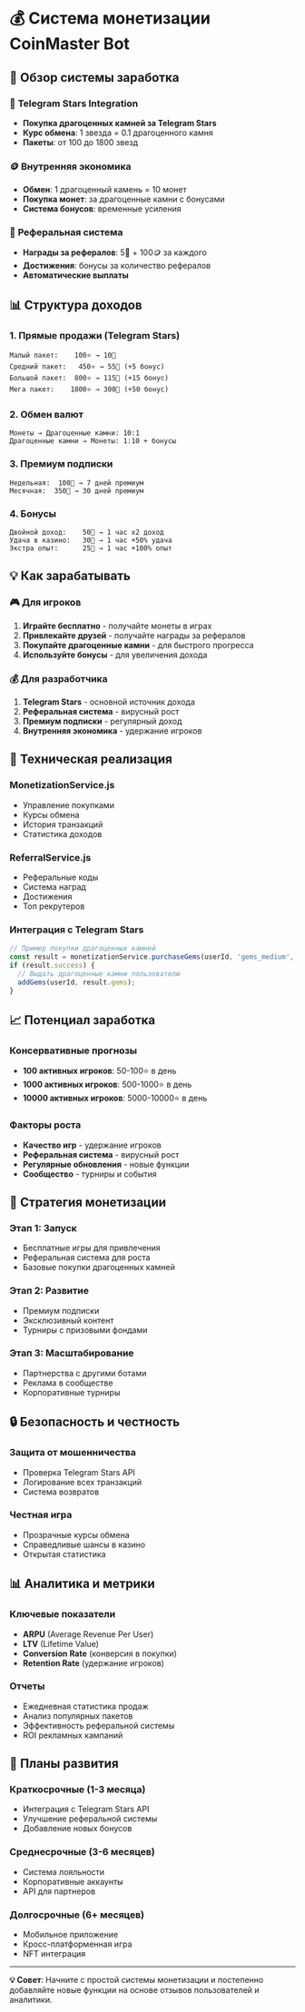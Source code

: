 # 💰 Система монетизации CoinMaster Bot

## 🎯 Обзор системы заработка

### 💎 **Telegram Stars Integration**
- **Покупка драгоценных камней за Telegram Stars**
- **Курс обмена**: 1 звезда = 0.1 драгоценного камня
- **Пакеты**: от 100 до 1800 звезд

### 🪙 **Внутренняя экономика**
- **Обмен**: 1 драгоценный камень = 10 монет
- **Покупка монет**: за драгоценные камни с бонусами
- **Система бонусов**: временные усиления

### 👥 **Реферальная система**
- **Награды за рефералов**: 5💎 + 100🪙 за каждого
- **Достижения**: бонусы за количество рефералов
- **Автоматические выплаты**

## 📊 Структура доходов

### 1. **Прямые продажи (Telegram Stars)**
```
Малый пакет:    100⭐ → 10💎
Средний пакет:   450⭐ → 55💎 (+5 бонус)
Большой пакет:  800⭐ → 115💎 (+15 бонус)
Мега пакет:    1800⭐ → 300💎 (+50 бонус)
```

### 2. **Обмен валют**
```
Монеты → Драгоценные камни: 10:1
Драгоценные камни → Монеты: 1:10 + бонусы
```

### 3. **Премиум подписки**
```
Недельная:  100💎 → 7 дней премиум
Месячная:  350💎 → 30 дней премиум
```

### 4. **Бонусы**
```
Двойной доход:    50💎 → 1 час x2 доход
Удача в казино:   30💎 → 1 час +50% удача
Экстра опыт:      25💎 → 1 час +100% опыт
```

## 💡 Как зарабатывать

### 🎮 **Для игроков**
1. **Играйте бесплатно** - получайте монеты в играх
2. **Привлекайте друзей** - получайте награды за рефералов
3. **Покупайте драгоценные камни** - для быстрого прогресса
4. **Используйте бонусы** - для увеличения дохода

### 💰 **Для разработчика**
1. **Telegram Stars** - основной источник дохода
2. **Реферальная система** - вирусный рост
3. **Премиум подписки** - регулярный доход
4. **Внутренняя экономика** - удержание игроков

## 🔧 Техническая реализация

### **MonetizationService.js**
- Управление покупками
- Курсы обмена
- История транзакций
- Статистика доходов

### **ReferralService.js**
- Реферальные коды
- Система наград
- Достижения
- Топ рекрутеров

### **Интеграция с Telegram Stars**
```javascript
// Пример покупки драгоценных камней
const result = monetizationService.purchaseGems(userId, 'gems_medium', 450);
if (result.success) {
  // Выдать драгоценные камни пользователю
  addGems(userId, result.gems);
}
```

## 📈 Потенциал заработка

### **Консервативные прогнозы**
- **100 активных игроков**: 50-100⭐ в день
- **1000 активных игроков**: 500-1000⭐ в день
- **10000 активных игроков**: 5000-10000⭐ в день

### **Факторы роста**
- **Качество игр** - удержание игроков
- **Реферальная система** - вирусный рост
- **Регулярные обновления** - новые функции
- **Сообщество** - турниры и события

## 🎯 Стратегия монетизации

### **Этап 1: Запуск**
- Бесплатные игры для привлечения
- Реферальная система для роста
- Базовые покупки драгоценных камней

### **Этап 2: Развитие**
- Премиум подписки
- Эксклюзивный контент
- Турниры с призовыми фондами

### **Этап 3: Масштабирование**
- Партнерства с другими ботами
- Реклама в сообществе
- Корпоративные турниры

## 🔒 Безопасность и честность

### **Защита от мошенничества**
- Проверка Telegram Stars API
- Логирование всех транзакций
- Система возвратов

### **Честная игра**
- Прозрачные курсы обмена
- Справедливые шансы в казино
- Открытая статистика

## 📊 Аналитика и метрики

### **Ключевые показатели**
- **ARPU** (Average Revenue Per User)
- **LTV** (Lifetime Value)
- **Conversion Rate** (конверсия в покупки)
- **Retention Rate** (удержание игроков)

### **Отчеты**
- Ежедневная статистика продаж
- Анализ популярных пакетов
- Эффективность реферальной системы
- ROI рекламных кампаний

## 🚀 Планы развития

### **Краткосрочные (1-3 месяца)**
- Интеграция с Telegram Stars API
- Улучшение реферальной системы
- Добавление новых бонусов

### **Среднесрочные (3-6 месяцев)**
- Система лояльности
- Корпоративные аккаунты
- API для партнеров

### **Долгосрочные (6+ месяцев)**
- Мобильное приложение
- Кросс-платформенная игра
- NFT интеграция

---

**💡 Совет**: Начните с простой системы монетизации и постепенно добавляйте новые функции на основе отзывов пользователей и аналитики.

